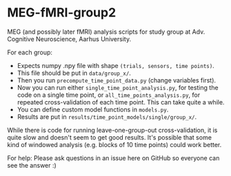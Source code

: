 # MEG-fMRI-group2
MEG (and possibly later fMRI) analysis scripts for study group at Adv. Cognitive Neuroscience, Aarhus University.

For each group:
* Expects numpy .npy file with shape `(trials, sensors, time points)`.
* This file should be put in `data/group_x/`.
* Then you run `precompute_time_point_data.py` (change variables first).
* Now you can run either `single_time_point_analysis.py`, for testing the code on a single time point, or `all_time_points_analysis.py`, for repeated cross-validation of each time point. This can take quite a while.
* You can define custom model functions in `models.py`.
* Results are put in `results/time_point_models/single/group_x/`.

While there is code for running leave-one-group-out cross-validation, it is quite slow and doesn't seem to get good results. It's possible that some kind of windowed analysis (e.g. blocks of 10 time points) could work better.

For help: Please ask questions in an issue here on GitHub so everyone can see the answer :)
